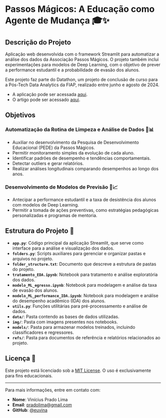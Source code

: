 # Passos Mágicos: A Educação como Agente de Mudança 🎓✨

## Descrição do Projeto

Aplicação web desenvolvida com o framework Streamlit para automatizar a análise dos dados da Associação Passos Mágicos. O projeto também inclui experimentações para modelos de Deep Learning, com o objetivo de prever a performance estudantil e a probabilidade de evasão dos alunos.

Este projeto faz parte do Datathon, um projeto de conclusão de curso para a Pós-Tech Data Analytics da FIAP, realizado entre junho e agosto de 2024.

- A aplicação pode ser acessada [aqui](https://pm-dash.streamlit.app).
- O artigo pode ser acessado [aqui]([#](https://medium.com/@viniplima/passos-mágicos-a-educação-como-agente-de-mudança-6d1c01f9b3b5)).

## Objetivos

### Automatização da Rotina de Limpeza e Análise de Dados 🧹📊
- Auxiliar no desenvolvimento da Pesquisa de Desenvolvimento Educacional (PEDE) da Passos Mágicos.
- Permitir monitoramento simples da evolução de cada aluno.
- Identificar padrões de desempenho e tendências comportamentais.
- Detectar outliers e gerar relatórios.
- Realizar análises longitudinais comparando desempenhos ao longo dos anos.

### Desenvolvimento de Modelos de Previsão 🔮📈
- Antecipar a performance estudantil e a taxa de desistência dos alunos com modelos de Deep Learning.
- Permitir a tomada de ações preventivas, como estratégias pedagógicas personalizadas e programas de mentoria.

## Estrutura do Projeto 📁

- **`app.py`**: Código principal da aplicação Streamlit, que serve como interface para a análise e visualização dos dados.
- **`folders.py`**: Scripts auxiliares para gerenciar e organizar pastas e arquivos no projeto.
- **`folder_structure.txt`**: Documento que descreve a estrutura de pastas do projeto.
- **`tratamento_EDA.ipynb`**: Notebook para tratamento e análise exploratória dos dados.
- **`modelo_ML_egresso.ipynb`**: Notebook para modelagem e análise da taxa de evasão dos alunos.
- **`modelo_ML_performance_IDA.ipynb`**: Notebook para modelagem e análise do desempenho acadêmico (IDA) dos alunos.
- **`utils.py`**: Funções utilitárias para pré-processamento e análise de dados.
- **`data/`**: Pasta contendo as bases de dados utilizadas.
- **`img/`**: Pasta com imagens presentes nos notebooks.
- **`models/`**: Pasta para armazenar modelos treinados, incluindo classificadores e regressores.
- **`refs/`**: Pasta para documentos de referência e relatórios relacionados ao projeto.

## Licença 📜

Este projeto está licenciado sob a [MIT License](LICENSE). O uso é exclusivamente para fins educacionais.

---

Para mais informações, entre em contato com:
- **Nome**: Vinícius Prado Lima
- **Email**: [pradolima@gmail.com](mailto:pradolima@gmail.com)
- **GitHub**: [@euvina](https://github.com/euvina)
